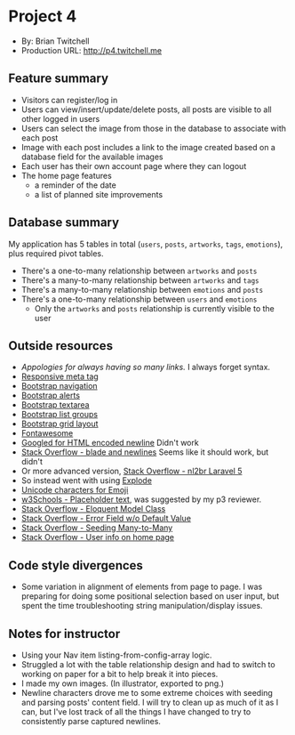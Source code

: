 # Project 4
+ By: Brian Twitchell
+ Production URL: <http://p4.twitchell.me>

## Feature summary
* Visitors can register/log in
* Users can view/insert/update/delete posts, all posts are visible to all other logged in users
* Users can select the image from those in the database to associate with each post
* Image with each post includes a link to the image created based on a database field for the available images
* Each user has their own account page where they can logout
* The home page features
  * a reminder of the date
  * a list of planned site improvements
  
## Database summary
My application has 5 tables in total (`users`, `posts`, `artworks`, `tags`, `emotions`), plus required pivot tables.
* There's a one-to-many relationship between `artworks` and `posts`
* There's a many-to-many relationship between `artworks` and `tags`
* There's a many-to-many relationship between `emotions` and `posts`
* There's a one-to-many relationship between `users` and `emotions`
  * Only the `artworks` and `posts` relationship is currently visible to the user

## Outside resources
* _Appologies for always having so many links._ I always forget syntax.
* [Responsive meta tag](https://getbootstrap.com/docs/4.3/getting-started/introduction/)
* [Bootstrap navigation](https://getbootstrap.com/docs/4.3/components/navbar/)
* [Bootstrap alerts](https://getbootstrap.com/docs/4.3/components/alerts/)
* [Bootstrap textarea](https://getbootstrap.com/docs/4.0/components/forms/)
* [Bootstrap list groups](https://getbootstrap.com/docs/4.3/components/list-group/)
* [Bootstrap grid layout](https://getbootstrap.com/docs/4.0/layout/grid/)
* [Fontawesome](https://fontawesome.com/start)
* [Googled for HTML encoded newline](http://code.cside.com/3rdpage/us/newLine.html) Didn't work
* [Stack Overflow - blade and newlines](https://stackoverflow.com/questions/26667116/how-to-keep-the-line-breaks-from-user-input-but-also-sanitize-in-blade) Seems like it should work, but didn't
* Or more advanced version, [Stack Overflow - nl2br Laravel 5](https://stackoverflow.com/questions/28569955/how-do-i-use-nl2br-in-laravel-5-blade)
* So instead went with using [Explode](https://www.php.net/manual/en/function.explode.php)
* [Unicode characters for Emoji](https://www.unicode.org/emoji/charts/full-emoji-list.html#2764)
* [w3Schools - Placeholder text](https://www.w3schools.com/tags/att_input_placeholder.asp), was suggested by my p3 reviewer.
* [Stack Overflow - Eloquent Model Class](https://stackoverflow.com/questions/28350232/laravel-model-class-not-found)
* [Stack Overflow - Error Field w/o Default Value](https://stackoverflow.com/questions/41750167/error-field-doesnt-have-a-default-value-in-laravel-5-3/41750212)
* [Stack Overflow - Seeding Many-to-Many](https://stackoverflow.com/questions/45269146/laravel-seeding-many-to-many-relationship)
* [Stack Overflow - User info on home page](https://stackoverflow.com/questions/28650067/laravel-5-display-username-on-homepage)

## Code style divergences
* Some variation in alignment of elements from page to page. I was preparing for doing some positional selection based on user input, but spent the time troubleshooting string manipulation/display issues.

## Notes for instructor
* Using your Nav item listing-from-config-array logic.
* Struggled a lot with the table relationship design and had to switch to working on paper for a bit to help break it into pieces.
* I made my own images. (In illustrator, exported to png.)
* Newline characters drove me to some extreme choices with seeding and parsing posts' content field. I will try to clean up as much of it as I can, but I've lost track of all the things I have changed to try to consistently parse captured newlines.
